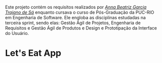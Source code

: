 Este projeto contém os requisitos realizados por _[Anna Beatriz Garcia Trajano de Sá](www.linkedin.com/in/anna-beatriz-trajano-de-sá)_ enquanto cursava o curso de Pós-Graduação da PUC-RIO em Engenharia de Software. Ele engloba as disciplinas estudadas na terceira sprint, sendo elas: Gestão Ágil de Projetos, Engenharia de Requisitos e Gestão Ágil de Produtos e 
Design e Prototipação da Interface do Usuário.

# Let's Eat App
